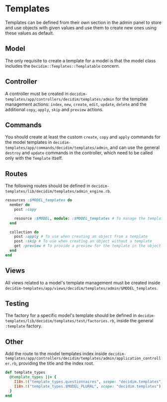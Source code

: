 # Templates

Templates can be defined from their own section in the admin panel to store and use objects with given values and use them to create new ones using these values as default.

## Model

The only requisite to create a template for a model is that the model class includes the `Decidim::Templates::Templatable` concern.

## Controller

A controller must be created in `decidim-templates/app/controllers/decidim/templates/admin` for the template management actions: `index`, `new`, `create`, `edit`, `update`, `delete` and the additional `copy`, `apply`, `skip` and `preview` actions.

## Commands

You should create at least the custom `create`, `copy` and `apply` commands for the model templates in `decidim-templates/app/commands/decidim/templates/admin`, and can use the general `destroy` and `update` commands in the controller, which need to be called only with the `Template` itself.

## Routes

The following routes should be defined in `decidim-templates/lib/decidim/templates/admin_engine.rb`.

```ruby
resources :$MODEL_templates do
  member do
    post :copy

    resource :$MODEL, module: :$MODEL_templates # To manage the templatable resource
  end

  collection do
    post :apply # To use when creating an object from a template
    post :skip # To use when creating an object without a template
    get :preview # To provide a preview for the template in the object creation view
  end
end
```

## Views

All views related to a model's template management must be created inside `decidim-templates/app/views/decidim/templates/admin/$MODEL_templates`.

## Testing

The factory for a specific model's template should be defined in `decidim-templates/lib/decidim/templates/test/factories.rb`, inside the general `:template` factory.

## Other

Add the route to the model templates index inside `decidim-templates/app/controllers/decidim/templates/admin/application_controller.rb`, providing the title and the index root.

```ruby
def template_types
  @template_types ||= {
    I18n.t("template_types.questionnaires", scope: "decidim.templates") => decidim_admin_templates.questionnaire_templates_path,
    I18n.t("template_types.$MODEL_PLURAL", scope: "decidim.templates") => decidim_admin_templates.$MODEL_templates_path,
  }
end
```